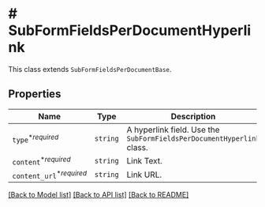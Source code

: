 # # SubFormFieldsPerDocumentHyperlink

This class extends `SubFormFieldsPerDocumentBase`.

## Properties

Name | Type | Description | Notes
------------ | ------------- | ------------- | -------------
| `type`<sup>*_required_</sup> | ```string``` |  A hyperlink field. Use the `SubFormFieldsPerDocumentHyperlink` class.  |  [default to 'hyperlink'] |
| `content`<sup>*_required_</sup> | ```string``` |  Link Text.  |  |
| `content_url`<sup>*_required_</sup> | ```string``` |  Link URL.  |  |

[[Back to Model list]](../../README.md#models) [[Back to API list]](../../README.md#endpoints) [[Back to README]](../../README.md)
